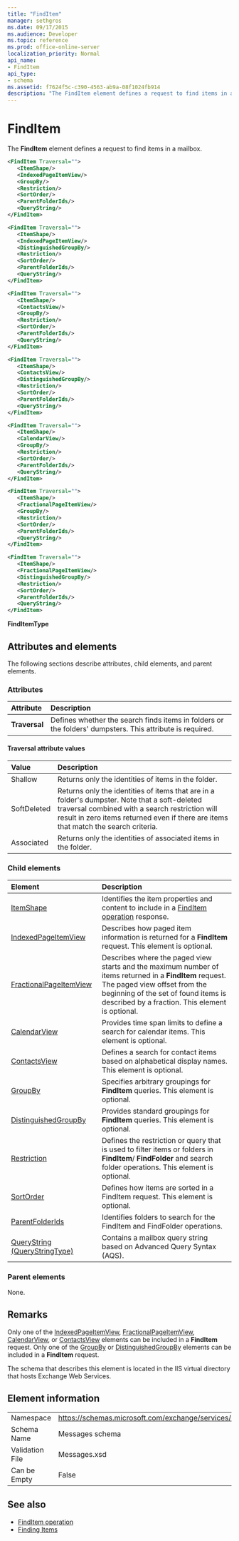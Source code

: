 ```yaml
---
title: "FindItem"
manager: sethgros
ms.date: 09/17/2015
ms.audience: Developer
ms.topic: reference
ms.prod: office-online-server
localization_priority: Normal
api_name:
- FindItem
api_type:
- schema
ms.assetid: f7624f5c-c390-4563-ab9a-08f1024fb914
description: "The FindItem element defines a request to find items in a mailbox."
---
```


# FindItem

The **FindItem** element defines a request to find items in a mailbox. 
  
```xml
<FindItem Traversal="">
   <ItemShape/>
   <IndexedPageItemView/>
   <GroupBy/>
   <Restriction/>
   <SortOrder/>
   <ParentFolderIds/>
   <QueryString/>
</FindItem>
```

```xml
<FindItem Traversal="">
   <ItemShape/>
   <IndexedPageItemView/>
   <DistinguishedGroupBy/>
   <Restriction/>
   <SortOrder/>
   <ParentFolderIds/>
   <QueryString/>
</FindItem>
```

```xml
<FindItem Traversal="">
   <ItemShape/>
   <ContactsView/>
   <GroupBy/>
   <Restriction/>
   <SortOrder/>
   <ParentFolderIds/>
   <QueryString/>
</FindItem>
```

```xml
<FindItem Traversal="">
   <ItemShape/>
   <ContactsView/> 
   <DistinguishedGroupBy/>
   <Restriction/>
   <SortOrder/>
   <ParentFolderIds/>
   <QueryString/>
</FindItem>
```

```xml
<FindItem Traversal="">
   <ItemShape/>
   <CalendarView/>
   <GroupBy/>
   <Restriction/>
   <SortOrder/>
   <ParentFolderIds/>
   <QueryString/>
</FindItem>
```

```xml
<FindItem Traversal="">
   <ItemShape/>
   <FractionalPageItemView/>
   <GroupBy/>
   <Restriction/>
   <SortOrder/>
   <ParentFolderIds/>
   <QueryString/>
</FindItem>
```

```xml
<FindItem Traversal="">
   <ItemShape/>
   <FractionalPageItemView/>
   <DistinguishedGroupBy/>
   <Restriction/>
   <SortOrder/>
   <ParentFolderIds/>
   <QueryString/>
</FindItem>
```


**FindItemType**

## Attributes and elements

The following sections describe attributes, child elements, and parent elements.
  
### Attributes

|**Attribute**|**Description**|
|:-----|:-----|
|**Traversal** <br/> |Defines whether the search finds items in folders or the folders' dumpsters. This attribute is required.  <br/> |
   
#### Traversal attribute values

|**Value**|**Description**|
|:-----|:-----|
|Shallow  <br/> |Returns only the identities of items in the folder.  <br/> |
|SoftDeleted  <br/> |Returns only the identities of items that are in a folder's dumpster. Note that a soft-deleted traversal combined with a search restriction will result in zero items returned even if there are items that match the search criteria.  <br/> |
|Associated  <br/> |Returns only the identities of associated items in the folder.  <br/> |
   
### Child elements

|**Element**|**Description**|
|:-----|:-----|
|[ItemShape](itemshape.md) <br/> |Identifies the item properties and content to include in a [FindItem operation](finditem-operation.md) response.  <br/> |
|[IndexedPageItemView](indexedpageitemview.md) <br/> |Describes how paged item information is returned for a **FindItem** request. This element is optional.  <br/> |
|[FractionalPageItemView](fractionalpageitemview.md) <br/> |Describes where the paged view starts and the maximum number of items returned in a **FindItem** request. The paged view offset from the beginning of the set of found items is described by a fraction. This element is optional.  <br/> |
|[CalendarView](calendarview.md) <br/> |Provides time span limits to define a search for calendar items. This element is optional.  <br/> |
|[ContactsView](contactsview.md) <br/> |Defines a search for contact items based on alphabetical display names. This element is optional.  <br/> |
|[GroupBy](groupby.md) <br/> |Specifies arbitrary groupings for **FindItem** queries. This element is optional.  <br/> |
|[DistinguishedGroupBy](distinguishedgroupby.md) <br/> |Provides standard groupings for **FindItem** queries. This element is optional.  <br/> |
|[Restriction](restriction.md) <br/> |Defines the restriction or query that is used to filter items or folders in **FindItem**/ **FindFolder** and search folder operations. This element is optional.  <br/> |
|[SortOrder](sortorder.md) <br/> |Defines how items are sorted in a FindItem request. This element is optional.  <br/> |
|[ParentFolderIds](parentfolderids.md) <br/> |Identifies folders to search for the FindItem and FindFolder operations.  <br/> |
|[QueryString (QueryStringType)](querystring-querystringtype.md) <br/> |Contains a mailbox query string based on Advanced Query Syntax (AQS).  <br/> |
   
### Parent elements

None.
  
## Remarks

Only one of the [IndexedPageItemView](indexedpageitemview.md), [FractionalPageItemView](fractionalpageitemview.md), [CalendarView](calendarview.md), or [ContactsView](contactsview.md) elements can be included in a **FindItem** request. Only one of the [GroupBy](groupby.md) or [DistinguishedGroupBy](distinguishedgroupby.md) elements can be included in a **FindItem** request. 
  
The schema that describes this element is located in the IIS virtual directory that hosts Exchange Web Services.
  
## Element information

|||
|:-----|:-----|
|Namespace  <br/> |https://schemas.microsoft.com/exchange/services/2006/messages  <br/> |
|Schema Name  <br/> |Messages schema  <br/> |
|Validation File  <br/> |Messages.xsd  <br/> |
|Can be Empty  <br/> |False  <br/> |
   
## See also

- [FindItem operation](finditem-operation.md)
- [Finding Items](https://msdn.microsoft.com/library/63af1f9c-464b-4fca-9ae3-3d60f24ca93c%28Office.15%29.aspx)

